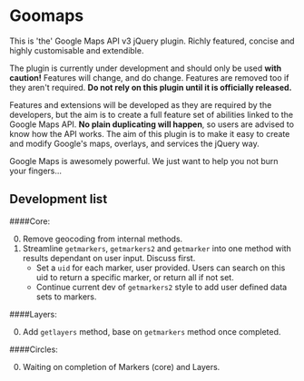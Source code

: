 # Goomaps

This is 'the' Google Maps API v3 jQuery plugin. Richly featured, concise and highly customisable and extendible.

The plugin is currently under development and should only be used **with caution!** Features will change, and do change. Features are removed too if they aren't required. **Do not rely on this plugin until it is officially released.**

Features and extensions will be developed as they are required by the developers, but the aim is to create a full feature set of abilities linked to the Google Maps API. **No plain duplicating will happen**, so users are advised to know how the API works. The aim of this plugin is to make it easy to create and modify Google's  maps, overlays, and services the jQuery way.

Google Maps is awesomely powerful. We just want to help you not burn your fingers...

## Development list

####Core:

0.	Remove geocoding from internal methods.
0.	Streamline `getmarkers`, `getmarkers2` and `getmarker` into one method with results dependant on user input. Discuss first.
	-	Set a `uid` for each marker, user provided. Users can search on this uid to return a specific marker, or return all if not set.
	-	Continue current dev of `getmarkers2` style to add user defined data sets to markers.

####Layers:

0.	Add `getlayers` method, base on `getmarkers` method once completed.

####Circles:

0.	Waiting on completion of Markers (core) and Layers.